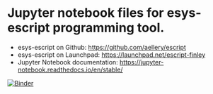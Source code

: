 # Jupyter notebook files for esys-escript programming tool.
  - esys-escript on Github: https://github.com/aellery/escript
  - esys-escript on Launchpad: https://launchpad.net/escript-finley
  - Jupyter Notebook documentation: https://jupyter-notebook.readthedocs.io/en/stable/ 


[![Binder](https://mybinder.org/badge_logo.svg)](https://mybinder.org/v2/gh/uqqshao/escript-jupyter-notebook.git/master)
